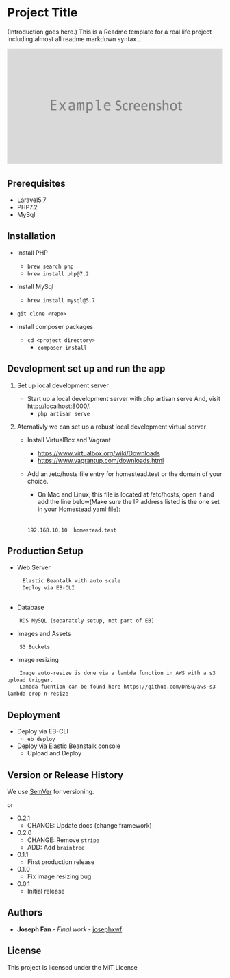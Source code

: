 # Project Title

(Introduction goes here.) This is a Readme template for a real life project including almost all readme markdown syntax...

![](image.png)



## Prerequisites

* Laravel5.7
* PHP7.2
* MySql


## Installation

* Install PHP
  * `brew search php`
  * `brew install php@7.2`
  
* Install MySql 
  * `brew install mysql@5.7`
  
* `git clone <repo>`
* install composer packages
    * `cd <project directory>`
        * `composer install`

## Development set up and run the app

1. Set up local development server
   * Start up a local development server with php artisan serve And, visit http://localhost:8000/.
      * `php artisan serve`

2. Aternativly we can set up a robust local development virtual server

   * Install VirtualBox and Vagrant
     * https://www.virtualbox.org/wiki/Downloads
     * https://www.vagrantup.com/downloads.html 

   * Add an /etc/hosts file entry for homestead.test or the domain of your choice.
     * On Mac and Linux, this file is located at /etc/hosts, open it and add the line below(Make sure the IP address listed is the one set in your Homestead.yaml file):

     <br> `192.168.10.10  homestead.test`

   


## Production Setup

* Web Server
```
     Elastic Beantalk with auto scale
     Deploy via EB-CLI
     
```
* Database
```
    RDS MySQL (separately setup, not part of EB)
```
* Images and Assets
```
    S3 Buckets
```
* Image resizing
```
    Image auto-resize is done via a lambda function in AWS with a s3 upload trigger.
    Lambda fucntion can be found here https://github.com/DnSu/aws-s3-lambda-crop-n-resize
```

## Deployment

* Deploy via EB-CLI
  * `eb deploy`
* Deploy via Elastic Beanstalk console
  * Upload and Deploy


## Version or Release History

We use [SemVer](http://semver.org/) for versioning.

or 

* 0.2.1
    * CHANGE: Update docs (change framework)
* 0.2.0
    * CHANGE: Remove `stripe`
    * ADD: Add `braintree`
* 0.1.1
    * First production release
* 0.1.0
    * Fix image resizing bug
* 0.0.1
    * Initial release 


## Authors

* **Joseph Fan** - *Final work* - [josephxwf](https://github.com/josephxwf)


## License

This project is licensed under the MIT License 

